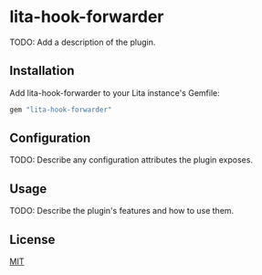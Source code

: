 # lita-hook-forwarder

TODO: Add a description of the plugin.

## Installation

Add lita-hook-forwarder to your Lita instance's Gemfile:

``` ruby
gem "lita-hook-forwarder"
```

## Configuration

TODO: Describe any configuration attributes the plugin exposes.

## Usage

TODO: Describe the plugin's features and how to use them.

## License

[MIT](http://opensource.org/licenses/MIT)
